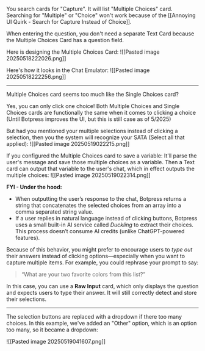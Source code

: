 
You search cards for "Capture". It will list "Multiple Choices" card.  Searching for "Multiple" or "Choice" won't work because of the [[Annoying UI Quirk - Search for Capture Instead of Choice]].

When entering the question, you don't need a separate Text Card because the Multiple Choices Card has a question field.

Here is designing the Multiple Choices Card:
![[Pasted image 20250518222026.png]]

Here's how it looks in the Chat Emulator:
![[Pasted image 20250518222256.png]]

---

Multiple Choices card seems too much like the Single Choices card?

Yes, you can only click one choice! Both Multiple Choices and Single Choices cards are functionally the same when it comes to clicking a choice (Until Botpress improves the UI, but this is still case as of 5/2025)

But had you mentioned your multiple selections instead of clicking a selection, then you the system will recognize your SATA (Select all that applied):
![[Pasted image 20250519022215.png]]

If you configured the Multiple Choices card to save a variable: It'll parse the user's message and save those multiple choices as a variable. Then a Text card can output that variable to the user's chat, which in effect outputs the multiple choices:
![[Pasted image 20250519022314.png]]

**FYI - Under the hood:**
- When outputting the user’s response to the chat, Botpress returns a string that concatenates the selected choices from an array into a comma separated string value.
- If a user replies in natural language instead of clicking buttons, Botpress uses a small built-in AI service called _Duckling_ to extract their choices. This process doesn’t consume AI credits (unlike ChatGPT-powered features).

Because of this behavior, you might prefer to encourage users to _type out_ their answers instead of clicking options—especially when you want to capture multiple items. For example, you could rephrase your prompt to say:
> “What are your two favorite colors from this list?”

In this case, you can use a **Raw Input** card, which only displays the question and expects users to type their answer. It will still correctly detect and store their selections.


---


The selection buttons are replaced with a dropdown if there too many choices. In this example, we've added an "Other" option, which is an option too many, so it became a dropdown:

![[Pasted image 20250519041607.png]]
